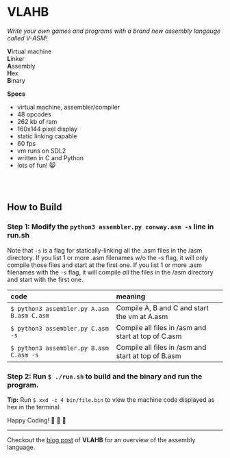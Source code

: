 # VLAHB
_Write your own games and programs with a brand new assembly langauge called V-ASM!_

**V**irtual machine<br>
**L**inker<br>
**A**ssembly<br>
**H**ex<br>
**B**inary<br>

__Specs__

- virtual machine, assembler/compiler
- 48 opcodes
- 262 kb of ram
- 160x144 pixel display
- static linking capable
- 60 fps
- vm runs on SDL2
- written in C and Python
- lots of fun! :smile_cat:

<br><br>

## How to Build

### Step 1: Modify the `python3 assembler.py conway.asm -s` line in run.sh

Note that `-s` is a flag for statically-linking all the .asm files in the /asm directory. If you list 1 or more .asm filenames w/o the -s flag, it will only compile those files and start at the first one. If you list 1 or more .asm filenames with the `-s` flag, it will compile _all_ the files in the /asm directory and start with the first one.

| code | meaning |
|:-------|:------|
| `$ python3 assembler.py A.asm B.asm C.asm` | Compile A, B and C and start the vm at A.asm |
| `$ python3 assembler.py C.asm -s` | Compile all files in /asm and start at top of C.asm |
| `$ python3 assembler.py B.asm C.asm -s` | Compile all files in /asm and start at top of B.asm |

### Step 2: Run `$ ./run.sh` to build and the binary and run the program. 

<b>Tip:</b> Run `$ xxd -c 4 bin/file.bin` to view the machine code displayed as hex in the terminal.

Happy Coding! :tada: :tada: :tada:

---

Checkout the [blog post](http://adamkulidjian.com/vlahb-blog/) of **VLAHB** for an overview of the assembly language.
